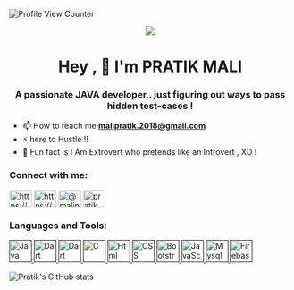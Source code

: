    ![Profile View Counter](https://komarev.com/ghpvc/?username=IPratikMali)
  
<p align="center"> 
    <img src = "https://user-images.githubusercontent.com/100037271/217868410-dfaf3709-0c50-4fa9-adce-246979f0aa8b.gif">
</p>



<h1 align="center">Hey , 👋 I'm PRATIK MALI</h1>
<h3 align="center">A passionate JAVA developer.. just figuring out ways to pass hidden test-cases !</h3>

- 📫 How to reach me **malipratik.2018@gmail.com**
- ⚡ here to Hustle !!
- 🔭 Fun fact is I Am Extrovert who pretends like an Introvert , XD !

<h3 align="left">Connect with me:</h3>
<p align="left">
<a href="https://www.linkedin.com/in/pratik-mali-6a16251a0/" target="blank"><img align="center" src="https://raw.githubusercontent.com/rahuldkjain/github-profile-readme-generator/master/src/images/icons/Social/linked-in-alt.svg" alt="https://www.linkedin.com/in/pratik-mali-6a16251a0/" height="30" width="40" /></a>
<a href="https://www.instagram.com/i.m.pratikmali/?hl=en" target="blank"><img align="center" src="https://raw.githubusercontent.com/rahuldkjain/github-profile-readme-generator/master/src/images/icons/Social/instagram.svg" alt="https://www.instagram.com/i.m.pratikmali/" height="30" width="40" /></a>
<a href="https://www.hackerrank.com/@malipratik_2018" target="blank"><img align="center" src="https://raw.githubusercontent.com/rahuldkjain/github-profile-readme-generator/master/src/images/icons/Social/hackerrank.svg" alt="@malipratik_2018" height="30" width="40" /></a>
<a href="https://discord.gg/pratik_mali_pm#4595" target="blank"><img align="center" src="https://raw.githubusercontent.com/rahuldkjain/github-profile-readme-generator/master/src/images/icons/Social/discord.svg" alt="pratik_mali_pm#4595" height="30" width="40" /></a>
</p>

<h3 align="left">Languages and Tools:</h3>
<p align="left">
   
   <a href="" target="_blank" rel="noreferrer"> <img src="https://cdn.jsdelivr.net/gh/devicons/devicon/icons/java/java-original.svg" alt="Java" width="40" height="40"/> </a> <a href="" target="_blank" rel="noreferrer"> <img src="https://cdn.jsdelivr.net/gh/devicons/devicon/icons/dart/dart-original.svg" alt="Dart" width="40" height="40"/> </a> <a href="" target="_blank" rel="noreferrer"> <img src="https://cdn.jsdelivr.net/gh/devicons/devicon/icons/flutter/flutter-original.svg" alt="Dart" width="40" height="40"/> </a><a href="" target="_blank" rel="noreferrer"> <img src="https://cdn.jsdelivr.net/gh/devicons/devicon/icons/c/c-original.svg" alt="C" width="40" height="40"/> </a> <a href="" target="_blank" rel="noreferrer"> <img src="https://cdn.jsdelivr.net/gh/devicons/devicon/icons/html5/html5-original.svg" alt="Html" width="40" height="40"/> </a><a href="" target="_blank" rel="noreferrer"> <img src="https://cdn.jsdelivr.net/gh/devicons/devicon/icons/css3/css3-original.svg" alt="CSS" width="40" height="40"/> </a> <a href="" target="_blank" rel="noreferrer"> <img src="https://cdn.jsdelivr.net/gh/devicons/devicon/icons/bootstrap/bootstrap-original.svg" alt="Bootstrap" width="40" height="40"/> </a> <a href="" target="_blank" rel="noreferrer"> <img src="https://cdn.jsdelivr.net/gh/devicons/devicon/icons/javascript/javascript-original.svg" alt="JavaScript" width="40" height="40"/> </a><a href="" target="_blank" rel="noreferrer"> <img src="https://cdn.jsdelivr.net/gh/devicons/devicon/icons/mysql/mysql-original.svg" alt="Mysql" width="40" height="40"/> </a><a href="" target="_blank" rel="noreferrer"> <img src="https://cdn.jsdelivr.net/gh/devicons/devicon/icons/firebase/firebase-plain.svg" alt="Firebase" width="40" height="40"/> </a>
</p>

![Pratik's GitHub stats](https://github-readme-stats.vercel.app/api?username=IPratikMali&theme=tokyonight&show_icons=true)




